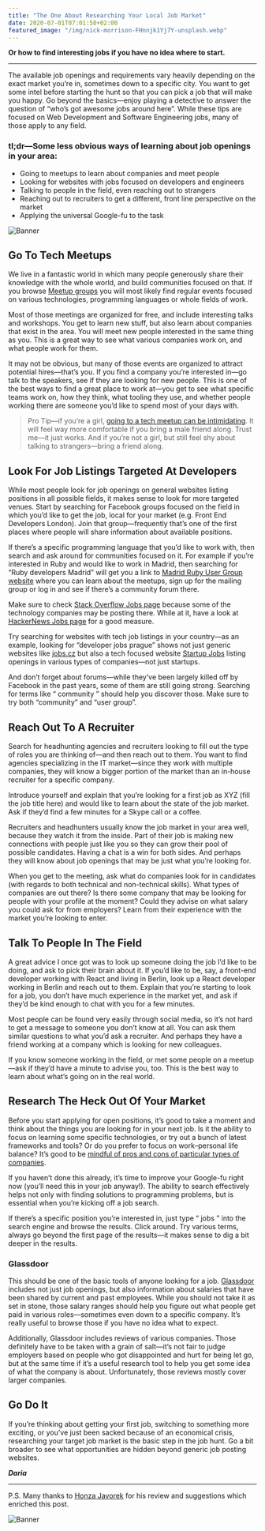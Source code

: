 ```yaml
---
title: "The One About Researching Your Local Job Market"
date: 2020-07-01T07:01:58+02:00
featured_image: "/img/nick-morrison-FHnnjk1Yj7Y-unsplash.webp"
---
```


**Or how to find interesting jobs if you have no idea where to start.**

---

The available job openings and requirements vary heavily depending on the exact market you’re in, sometimes down to a specific city. You want to get some intel before starting the hunt so that you can pick a job that will make you happy. Go beyond the basics—enjoy playing a detective to answer the question of “who’s got awesome jobs around here”. While these tips are focused on Web Development and Software Engineering jobs, many of those apply to any field.


### tl;dr—Some less obvious ways of learning about job openings in your area:
- Going to meetups to learn about companies and meet people
- Looking for websites with jobs focused on developers and engineers
- Talking to people in the field, even reaching out to strangers
- Reaching out to recruiters to get a different, front line perspective on the market
- Applying the universal Google-fu to the task

![Banner](/img/nick-morrison-FHnnjk1Yj7Y-unsplash.jpg)


## Go To Tech Meetups

We live in a fantastic world in which many people generously share their knowledge with the whole world, and build communities focused on that. If you browse [Meetup groups](https://www.meetup.com/) you will most likely find regular events focused on various technologies, programming languages or whole fields of work.

Most of those meetings are organized for free, and include interesting talks and workshops. You get to learn new stuff, but also learn about companies that exist in the area. You will meet new people interested in the same thing as you. This is a great way to see what various companies work on, and what people work for them.

It may not be obvious, but many of those events are organized to attract potential hires—that’s you. If you find a company you’re interested in—go talk to the speakers, see if they are looking for new people. This is one of the best ways to find a great place to work at—you get to see what specific teams work on, how they think, what tooling they use, and whether people working there are someone you’d like to spend most of your days with.

> Pro Tip—if you’re a girl, [going to a tech meetup can be intimidating](https://medium.com/newco/what-its-like-to-be-a-woman-at-a-tech-conference-8a1a299ac82b). It will feel way more comfortable if you bring a male friend along. Trust me—it just works. And if you’re not a girl, but still feel shy about talking to strangers—bring a friend along.

## Look For Job Listings Targeted At Developers

While most people look for job openings on general websites listing positions in all possible fields, it makes sense to look for more targeted venues. Start by searching for Facebook groups focused on the field in which you’d like to get the job, local for your market (e.g. Front End Developers London). Join that group—frequently that’s one of the first places where people will share information about available positions.

If there’s a specific programming language that you’d like to work with, then search and ask around for communities focused on it. For example if you’re interested in Ruby and would like to work in Madrid, then searching for “Ruby developers Madrid” will get you a link to [Madrid Ruby User Group website](https://www.madridrb.com/?locale=en) where you can learn about the meetups, sign up for the mailing group or log in and see if there’s a community forum there.

Make sure to check [Stack Overflow Jobs page](https://stackoverflow.com/jobs) because some of the technology companies may be posting there. While at it, have a look at [HackerNews Jobs page](https://news.ycombinator.com/jobs) for a good measure.

Try searching for websites with tech job listings in your country—as an example, looking for “developer jobs prague” shows not just generic websites like [jobs.cz](https://www.jobs.cz/en/) but also a tech focused website [Startup Jobs](https://www.startupjobs.cz/en/jobs) listing openings in various types of companies—not just startups.

And don’t forget about forums—while they’ve been largely killed off by Facebook in the past years, some of them are still going strong. Searching for terms like “<technology> community <city>” should help you discover those. Make sure to try both “community” and “user group”.

## Reach Out To A Recruiter

Search for headhunting agencies and recruiters looking to fill out the type of roles you are thinking of—and then reach out to them. You want to find agencies specializing in the IT market—since they work with multiple companies, they will know a bigger portion of the market than an in-house recruiter for a specific company.

Introduce yourself and explain that you’re looking for a first job as XYZ (fill the job title here) and would like to learn about the state of the job market. Ask if they’d find a few minutes for a Skype call or a coffee.

Recruiters and headhunters usually know the job market in your area well, because they watch it from the inside. Part of their job is making new connections with people just like you so they can grow their pool of possible candidates. Having a chat is a win for both sides. And perhaps they will know about job openings that may be just what you’re looking for.

When you get to the meeting, ask what do companies look for in candidates (with regards to both technical and non-technical skills). What types of companies are out there? Is there some company that may be looking for people with your profile at the moment? Could they advise on what salary you could ask for from employers? Learn from their experience with the market you’re looking to enter.

## Talk To People In The Field

A great advice I once got was to look up someone doing the job I’d like to be doing, and ask to pick their brain about it. If you’d like to be, say, a front-end developer working with React and living in Berlin, look up a React developer working in Berlin and reach out to them. Explain that you’re starting to look for a job, you don’t have much experience in the market yet, and ask if they’d be kind enough to chat with you for a few minutes.

Most people can be found very easily through social media, so it’s not hard to get a message to someone you don’t know at all. You can ask them similar questions to what you’d ask a recruiter. And perhaps they have a friend working at a company which is looking for new colleagues.

If you know someone working in the field, or met some people on a meetup—ask if they’d have a minute to advise you, too. This is the best way to learn about what’s going on in the real world.

## Research The Heck Out Of Your Market

Before you start applying for open positions, it’s good to take a moment and think about the things you are looking for in your next job. Is it the ability to focus on learning some specific technologies, or try out a bunch of latest frameworks and tools? Or do you prefer to focus on work–personal life balance? It’s good to be [mindful of pros and cons of particular types of companies](https://almad.blog/notes/2020/on-four-types-of-dev-companies/).

If you haven’t done this already, it’s time to improve your Google-fu right now (you’ll need this in your job anyway!). The ability to search effectively helps not only with finding solutions to programming problems, but is essential when you’re kicking off a job search.

If there’s a specific position you’re interested in, just type “<position> jobs <city>” into the search engine and browse the results. Click around. Try various terms, always go beyond the first page of the results—it makes sense to dig a bit deeper in the results.

### Glassdoor

This should be one of the basic tools of anyone looking for a job. [Glassdoor](https://www.glassdoor.com/) includes not just job openings, but also information about salaries that have been shared by current and past employees. While you should not take it as set in stone, those salary ranges should help you figure out what people get paid in various roles—sometimes even down to a specific company. It’s really useful to browse those if you have no idea what to expect.

Additionally, Glassdoor includes reviews of various companies. Those definitely have to be taken with a grain of salt—it’s not fair to judge employers based on people who got disappointed and hurt for being let go, but at the same time if it’s a useful research tool to help you get some idea of what the company is about. Unfortunately, those reviews mostly cover larger companies.

## Go Do It

If you’re thinking about getting your first job, switching to something more exciting, or you’ve just been sacked because of an economical crisis, researching your target job market is the basic step in the job hunt. Go a bit broader to see what opportunities are hidden beyond generic job posting websites.

_**Daria**_

---

P.S. Many thanks to [Honza Javorek](https://honzajavorek.cz/) for his review and suggestions which enriched this post.

![Banner](/images/dg-tcp.webp)
